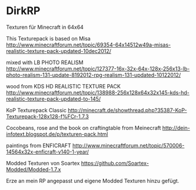 DirkRP
======

Texturen für Minecraft in 64x64

This Texturepack is based on Misa 
http://www.minecraftforum.net/topic/69354-64x14512w49a-misas-realistic-texture-pack-updated-10dec2012/

mixed with LB PHOTO REALISM 
http://www.minecraftforum.net/topic/127377-16x-32x-64x-128x-256x13-lb-photo-realism-131-update-8192012-rpg-realism-131-updated-10122012/

wood from KDS HD REALISTIC TEXTURE PACK 
http://www.minecraftforum.net/topic/138988-256x128x64x32x145-kds-hd-realistic-texture-pack-updated-to-145/

KoP Texturepack Classic
http://minecraft.de/showthread.php?35387-KoP-Texturepack-128x128-f%FCr-1.7.3

Cocobeans, rose and the book on craftingtable from Meinecraft
http://dein-infotext.blogspot.de/p/texturen-pack.html

paintings from ENFICRAFT 
http://www.minecraftforum.net/topic/570006-14564x32x-enficraft-v140-1-year/

Modded Texturen von Soartex
https://github.com/Soartex-Modded/Modded-1.7.x

Erze an mein RP angepasst und eigene Modded Texturen hinzu gefügt.

